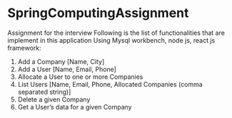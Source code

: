 # SpringComputingAssignment
Assignment for the interview
Following is the list of functionalities that are implement in this application Using Mysql workbench, node js, react js framework:
1.	Add a Company [Name, City]
2.	Add a User [Name, Email, Phone]
3.	Allocate a User to one or more Companies
4.	List Users [Name, Email, Phone, Allocated Companies (comma separated string)]
5.	Delete a given Company
6.	Get a User’s data for a given Company
